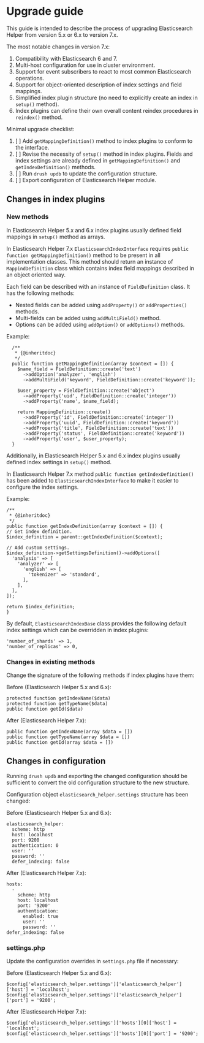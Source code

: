 # Upgrade guide

This guide is intended to describe the process of upgrading
Elasticsearch Helper from version 5.x or 6.x to version 7.x.

The most notable changes in version 7.x:

1. Compatibility with Elasticsearch 6 and 7.
2. Multi-host configuration for use in cluster environment.
3. Support for event subscribers to react to most common Elasticsearch operations.
4. Support for object-oriented description of index settings and field mappings.
5. Simplified index plugin structure (no need to explicitly create an index in `setup()` method).
5. Index plugins can define their own overall content reindex procedures in `reindex()` method.

Minimal upgrade checklist:
1. [ ] Add `getMappingDefinition()` method to index plugins to conform to the interface.
2. [ ] Revise the necessity of `setup()` method in index plugins. Fields and index settings are
already defined in `getMappingDefinition()` and `getIndexDefinition()` methods.
3. [ ] Run `drush updb` to update the configuration structure.
4. [ ] Export configuration of Elasticsearch Helper module.

## Changes in index plugins

### New methods

In Elasticsearch Helper 5.x and 6.x index plugins usually defined field mappings in `setup()`
method as arrays.

In Elasticsearch Helper 7.x `ElasticsearchIndexInterface` requires `public function getMappingDefinition()`
method to be present in all implementation classes. This method should return an instance of
`MappindDefinition` class which contains index field mappings described in an object oriented way.

Each field can be described with an instance of `FieldDefinition` class. It has the following methods:
* Nested fields can be added using `addProperty()` or `addProperties()` methods.
* Multi-fields can be added using `addMultiField()` method.
* Options can be added using `addOption()` or `addOptions()` methods.

Example:

```
  /**
   * {@inheritdoc}
   */
  public function getMappingDefinition(array $context = []) {
    $name_field = FieldDefinition::create('text')
      ->addOption('analyzer', 'english')
      ->addMultiField('keyword', FieldDefinition::create('keyword'));

    $user_property = FieldDefinition::create('object')
      ->addProperty('uid', FieldDefinition::create('integer'))
      ->addProperty('name', $name_field);

    return MappingDefinition::create()
      ->addProperty('id', FieldDefinition::create('integer'))
      ->addProperty('uuid', FieldDefinition::create('keyword'))
      ->addProperty('title', FieldDefinition::create('text'))
      ->addProperty('status', FieldDefinition::create('keyword'))
      ->addProperty('user', $user_property);
  }
```

Additionally, in Elasticsearch Helper 5.x and 6.x index plugins usually defined index settings in `setup()`
method.

In Elasticsearch Helper 7.x method `public function getIndexDefinition()` has been added to
`ElasticsearchIndexInterface` to make it easier to configure the index settings.

Example:

```
/**
 * {@inheritdoc}
 */
public function getIndexDefinition(array $context = []) {
// Get index definition.
$index_definition = parent::getIndexDefinition($context);

// Add custom settings.
$index_definition->getSettingsDefinition()->addOptions([
  'analysis' => [
    'analyzer' => [
      'english' => [
        'tokenizer' => 'standard',
      ],
    ],
  ],
]);

return $index_definition;
}
```

By default, `ElasticsearchIndexBase` class provides the following
default index settings which can be overridden in index plugins:

```
'number_of_shards' => 1,
'number_of_replicas' => 0,
```

### Changes in existing methods

Change the signature of the following methods if index plugins have them:

Before (Elasticsearch Helper 5.x and 6.x):

```
protected function getIndexName($data)
protected function getTypeName($data)
public function getId($data)
```

After (Elasticsearch Helper 7.x):

```
public function getIndexName(array $data = [])
public function getTypeName(array $data = [])
public function getId(array $data = [])
```

## Changes in configuration

Running `drush updb` and exporting the changed configuration should be sufficient
to convert the old configuration structure to the new structure.

Configuration object `elasticsearch_helper.settings` structure has been changed:

Before (Elasticsearch Helper 5.x and 6.x):

```
elasticsearch_helper:
  scheme: http
  host: localhost
  port: 9200
  authentication: 0
  user: ''
  password: ''
  defer_indexing: false
```

After (Elasticsearch Helper 7.x):

```
hosts:
  -
    scheme: http
    host: localhost
    port: '9200'
    authentication:
      enabled: true
      user: ''
      password: ''
defer_indexing: false
```

### settings.php

Update the configuration overrides in `settings.php` file if necessary:

Before (Elasticsearch Helper 5.x and 6.x):

 ```
 $config['elasticsearch_helper.settings']['elasticsearch_helper']['host'] = 'localhost';
 $config['elasticsearch_helper.settings']['elasticsearch_helper']['port'] = '9200';
 ```

After (Elasticsearch Helper 7.x):

 ```
 $config['elasticsearch_helper.settings']['hosts'][0]['host'] = 'localhost';
 $config['elasticsearch_helper.settings']['hosts'][0]['port'] = '9200';
 ```
